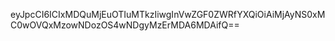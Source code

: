 eyJpcCI6ICIxMDQuMjEuOTIuMTkzIiwgInVwZGF0ZWRfYXQiOiAiMjAyNS0xMC0wOVQxMzowNDozOS4wNDgyMzErMDA6MDAifQ==